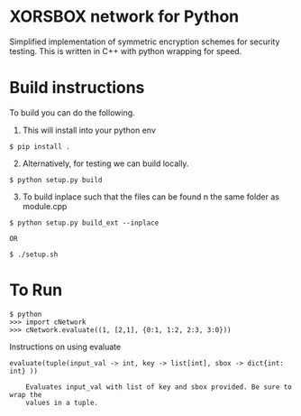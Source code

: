 # XORSBOX network for Python
Simplified implementation of symmetric encryption schemes for security testing. This is written in C++ with python wrapping for speed. 

# Build instructions
To build you can do the following.

1. This will install into your python env
```
$ pip install .
```

2. Alternatively, for testing we can build locally. 
```
$ python setup.py build
```

3. To build inplace such that the files can be found n the same folder as module.cpp
```
$ python setup.py build_ext --inplace

OR

$ ./setup.sh
```


# To Run
```
$ python
>>> import cNetwork
>>> cNetwork.evaluate((1, [2,1], {0:1, 1:2, 2:3, 3:0}))
```

Instructions on using evaluate
```
evaluate(tuple(input_val -> int, key -> list[int], sbox -> dict{int: int} ))
	
	Evaluates input_val with list of key and sbox provided. Be sure to wrap the
	values in a tuple.
``` 